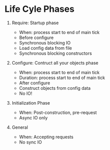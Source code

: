 # Life Cyle Phases

1. Require: Startup phase 

	* When: process start to end of main tick
	* Before configure
	* Synchronous blocking IO
	* Load config data from file
	* Synchronous blocking constructors
		

2. Configure: Contruct all your objects phase

	* When: process start to end of main tick
	* Duration: process start to end of main tick
	* After configure
    * Construct objects from config data
    * No IO!

3. Initialization Phase

    * When: Post-construction, pre-request
    * Async IO only

4. General

    * When: Accepting requests
    * No sync IO


